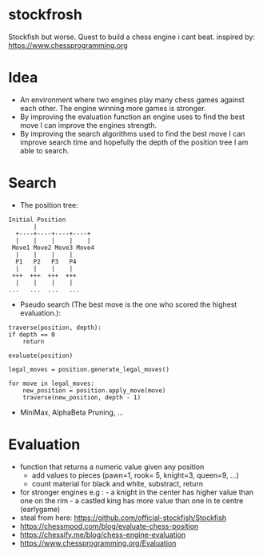 # stockfrosh
Stockfish but worse. Quest to build a chess engine i cant beat.
inspired by: https://www.chessprogramming.org

# Idea 
- An environment where two engines play many chess games against each other. The engine winning more games is stronger. 
- By improving the evaluation function an engine uses to find the best move I can improve the engines strength. 
- By improving the search algorithms used to find the best move I can improve search time and hopefully the depth of the position tree I am able to search.

# Search
- The position tree:
```
Initial Position
       |
  +----+----+----+----+
  |    |    |    |    |
 Move1 Move2 Move3 Move4
  |    |    |    |
  P1   P2   P3   P4
  |    |    |    |
 +++  +++  +++  +++
  |    |    |    |
...   ...  ...   ...

```

- Pseudo search (The best move is the one who scored the highest evaluation.): 
```
traverse(position, depth):
if depth == 0
    return

evaluate(position)
    
legal_moves = position.generate_legal_moves()
    
for move in legal_moves:
    new_position = position.apply_move(move)
    traverse(new_position, depth - 1)
```

- MiniMax, AlphaBeta Pruning, ...

# Evaluation
- function that returns a numeric value given any position
    - add values to pieces (pawn=1, rook= 5, knight=3, queen=9, ...)
    - count material for black and white, substract, return
- for stronger engines e.g :
       - a knight in the center has higher value than one on the rim
       - a castled king has more value than one in te centre (earlygame)
- steal from here: https://github.com/official-stockfish/Stockfish
- https://chessmood.com/blog/evaluate-chess-position
- https://chessify.me/blog/chess-engine-evaluation
- https://www.chessprogramming.org/Evaluation


